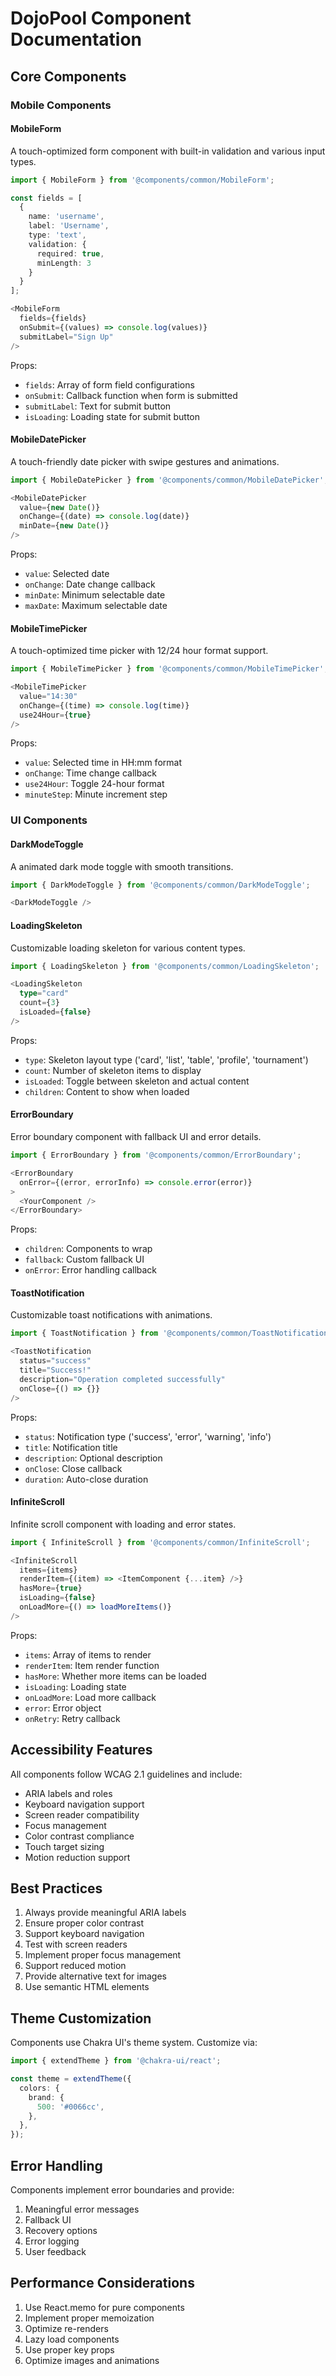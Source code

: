 # DojoPool Component Documentation

## Core Components

### Mobile Components

#### MobileForm
A touch-optimized form component with built-in validation and various input types.

```typescript
import { MobileForm } from '@components/common/MobileForm';

const fields = [
  {
    name: 'username',
    label: 'Username',
    type: 'text',
    validation: {
      required: true,
      minLength: 3
    }
  }
];

<MobileForm
  fields={fields}
  onSubmit={(values) => console.log(values)}
  submitLabel="Sign Up"
/>
```

Props:
- `fields`: Array of form field configurations
- `onSubmit`: Callback function when form is submitted
- `submitLabel`: Text for submit button
- `isLoading`: Loading state for submit button

#### MobileDatePicker
A touch-friendly date picker with swipe gestures and animations.

```typescript
import { MobileDatePicker } from '@components/common/MobileDatePicker';

<MobileDatePicker
  value={new Date()}
  onChange={(date) => console.log(date)}
  minDate={new Date()}
/>
```

Props:
- `value`: Selected date
- `onChange`: Date change callback
- `minDate`: Minimum selectable date
- `maxDate`: Maximum selectable date

#### MobileTimePicker
A touch-optimized time picker with 12/24 hour format support.

```typescript
import { MobileTimePicker } from '@components/common/MobileTimePicker';

<MobileTimePicker
  value="14:30"
  onChange={(time) => console.log(time)}
  use24Hour={true}
/>
```

Props:
- `value`: Selected time in HH:mm format
- `onChange`: Time change callback
- `use24Hour`: Toggle 24-hour format
- `minuteStep`: Minute increment step

### UI Components

#### DarkModeToggle
A animated dark mode toggle with smooth transitions.

```typescript
import { DarkModeToggle } from '@components/common/DarkModeToggle';

<DarkModeToggle />
```

#### LoadingSkeleton
Customizable loading skeleton for various content types.

```typescript
import { LoadingSkeleton } from '@components/common/LoadingSkeleton';

<LoadingSkeleton
  type="card"
  count={3}
  isLoaded={false}
/>
```

Props:
- `type`: Skeleton layout type ('card', 'list', 'table', 'profile', 'tournament')
- `count`: Number of skeleton items to display
- `isLoaded`: Toggle between skeleton and actual content
- `children`: Content to show when loaded

#### ErrorBoundary
Error boundary component with fallback UI and error details.

```typescript
import { ErrorBoundary } from '@components/common/ErrorBoundary';

<ErrorBoundary
  onError={(error, errorInfo) => console.error(error)}
>
  <YourComponent />
</ErrorBoundary>
```

Props:
- `children`: Components to wrap
- `fallback`: Custom fallback UI
- `onError`: Error handling callback

#### ToastNotification
Customizable toast notifications with animations.

```typescript
import { ToastNotification } from '@components/common/ToastNotification';

<ToastNotification
  status="success"
  title="Success!"
  description="Operation completed successfully"
  onClose={() => {}}
/>
```

Props:
- `status`: Notification type ('success', 'error', 'warning', 'info')
- `title`: Notification title
- `description`: Optional description
- `onClose`: Close callback
- `duration`: Auto-close duration

#### InfiniteScroll
Infinite scroll component with loading and error states.

```typescript
import { InfiniteScroll } from '@components/common/InfiniteScroll';

<InfiniteScroll
  items={items}
  renderItem={(item) => <ItemComponent {...item} />}
  hasMore={true}
  isLoading={false}
  onLoadMore={() => loadMoreItems()}
/>
```

Props:
- `items`: Array of items to render
- `renderItem`: Item render function
- `hasMore`: Whether more items can be loaded
- `isLoading`: Loading state
- `onLoadMore`: Load more callback
- `error`: Error object
- `onRetry`: Retry callback

## Accessibility Features

All components follow WCAG 2.1 guidelines and include:

- ARIA labels and roles
- Keyboard navigation support
- Screen reader compatibility
- Focus management
- Color contrast compliance
- Touch target sizing
- Motion reduction support

## Best Practices

1. Always provide meaningful ARIA labels
2. Ensure proper color contrast
3. Support keyboard navigation
4. Test with screen readers
5. Implement proper focus management
6. Support reduced motion
7. Provide alternative text for images
8. Use semantic HTML elements

## Theme Customization

Components use Chakra UI's theme system. Customize via:

```typescript
import { extendTheme } from '@chakra-ui/react';

const theme = extendTheme({
  colors: {
    brand: {
      500: '#0066cc',
    },
  },
});
```

## Error Handling

Components implement error boundaries and provide:

1. Meaningful error messages
2. Fallback UI
3. Recovery options
4. Error logging
5. User feedback

## Performance Considerations

1. Use React.memo for pure components
2. Implement proper memoization
3. Optimize re-renders
4. Lazy load components
5. Use proper key props
6. Optimize images and animations 